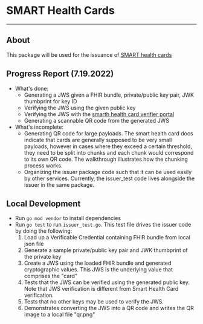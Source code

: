 # SMART Health Cards

---
## About

This package will be used for the issuance of [SMART health cards](https://spec.smarthealth.cards/)

## Progress Report (7.19.2022)
- What's done: 
  - Generating a JWS given a FHIR bundle, private/public key pair, JWK thumbprint for key ID
  - Verifying the JWS using the given public key
  - Verifying the JWS with the [smarth health card verifier portal](https://demo-portals.smarthealth.cards/VerifierPortal.html)
  - Generating a scannable QR code from the generated JWS
- What's incomplete:
  - Generating QR code for large payloads. The smart health card docs indicate that cards are generally supposed to be very small payloads, however in cases where they exceed a certain threshold, they need to be split into chunks and each chunk would correspond to its own QR code. The walkthrough illustrates how the chunking process works.
  - Organizing the issuer package code such that it can be used easily by other services. Currently, the issuer_test code lives alongside the issuer in the same package.

## Local Development

- Run `go mod vendor` to install dependencies
- Run `go test` to run `issuer_test.go`. This test file drives the issuer code by doing the following:
  1. Load up a Verificable Credential containing FHIR bundle from local json file
  2. Generate a sample private/public key pair and JWK thumbprint of the private key
  3. Create a JWS using the loaded FHIR bundle and generated cryptographic values. This JWS is the underlying value that comprises the "card"
  4. Tests that the JWS can be verified using the generated public key. Note that JWS verification is different from Smart Health Card verification.
  5. Tests that no other keys may be used to verify the JWS.
  6. Demonstrates converting the JWS into a QR code and writes the QR image to a local file "qr.png"
